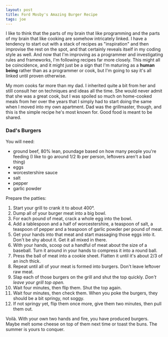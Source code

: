 ```yaml
---
layout: post
title: Ford Mosby's Amazing Burger Recipe
tags: joe
---
```


I like to think that the parts of my brain that like programming and the parts of my brain that like cooking are somehow intricately linked. I have a tendency to start out with a stack of recipes as "inspiration" and then improvise the rest on the spot, and that certainly reveals itself in my coding style as well. And now that I'm improving as a programmer and investigating rules and frameworks, I'm following recipes far more closely. This might all be coincidence, and it might just be a sign that I'm maturing as a **human being** rather than as a programmer or cook, but I'm going to say it's all linked until proven otherwise.

My mom cooks far more than my dad. I inherited quite a bit from her and still consult her on techniques and ideas all the time. She would never admit that she was a great cook, but I was spoiled so much on home-cooked meals from her over the years that I simply had to start doing the same when I moved into my own apartment. Dad was the grillmaster, though, and this is the simple recipe he's most known for. Good food is meant to be shared. 

### Dad's Burgers

You will need:

- ground beef, 80% lean, poundage based on how many people you're feeding (I like to go around 1/2 lb per person, leftovers aren't a bad thing)
- eggs
- worcestershire sauce
- salt
- pepper
- garlic powder

Prepare the patties:

1. Start your grill to crank it to about 400&deg;.
2. Dump all of your burger meat into a big bowl. 
3. For each pound of meat, crack a whole egg into the bowl. 
4. Add a tablespoon and a half of worcestershire, a teaspoon of salt, a teaspoon of pepper and a teaspoon of garlic powder per pound of meat.
5. Get your hands into that meat and start massaging those eggs into it. Don't be shy about it. Get it all mixed in there.
6. With your hands, scoop out a handful of meat about the size of a baseball. Turn it around in your hands to compress it into a round ball.
7. Press the ball of meat into a cookie sheet. Flatten it until it's about 2/3 of an inch thick.
8. Repeat until all of your meat is formed into burgers. Don't leave leftover raw meat.
9. Slap each of those burgers on the grill and shut the top quickly. *Don't leave your grill top open.*
10. Wait four minutes, then flip them. Shut the top again.
11. Wait four minutes, then check them. When you poke the burgers, they should be a bit springy, not soggy. 
12. If not springy yet, flip them once more, give them two minutes, then pull them out. 

Voil&agrave;. With your own two hands and fire, you have produced burgers. Maybe melt some cheese on top of them next time or toast the buns. The summer is yours to conquer.